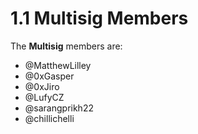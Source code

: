 # 1.1 Multisig Members

The **Multisig** members are:

* @MatthewLilley
* @0xGasper
* @0xJiro
* @LufyCZ
* @sarangprikh22
* @chillichelli
